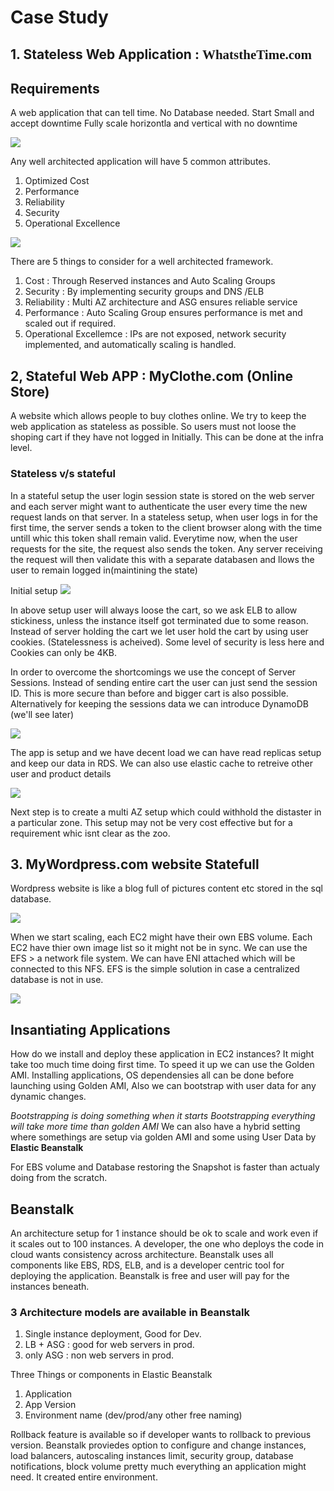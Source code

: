 # Case Study 
## 1. Stateless Web Application : <font face="Verdana">WhatstheTime.com</font>

## Requirements
A web application that can tell time. 
No Database needed.
Start Small and accept downtime
Fully scale horizontla and vertical with no downtime

![](SS/whatstime.png)

Any well architected application will have 5 common attributes.

1. Optimized Cost
2. Performance
3. Reliability
4. Security
5. Operational Excellence

![](SS/whatstime2.png)

There are 5 things to consider for a well architected framework.
1. Cost : Through Reserved instances and Auto Scaling Groups
2. Security : By implementing security groups and DNS /ELB 
3. Reliability : Multi AZ architecture and ASG ensures reliable service
4. Performance : Auto Scaling Group ensures performance is met and scaled out if required. 
5. Operational Excellemce : IPs are not exposed, network security implemented, and automatically scaling is handled. 

## 2, Stateful Web APP : MyClothe.com (Online Store)
A website which allows people to buy clothes online. We try to keep the web application as stateless as possible. So users must not loose the shoping cart if they have not logged in Initially. This can be done at the infra level. 

### Stateless v/s stateful 
In a stateful setup the user login session state is stored on the web server and each server might want to authenticate the user every time the new request lands on that server. In a stateless setup, when user logs in for the first time, the server sends a token to the client browser along with the time untill whic this token shall remain valid. Everytime now, when the user requests for the site, the request also sends the token. Any server receiving the request will then validate this with a separate databasen and llows the user to remain logged in(maintining the state)

Initial setup
![](SS/myclothes1.png)

In above setup user will always loose the cart, so we ask ELB to allow stickiness, unless the instance itself got terminated due to some reason. Instead of server holding the cart we let user hold the cart by using user cookies. 
(Statelessness is acheived). Some level of security is less here and  Cookies can only be 4KB. 

In order to overcome the shortcomings we use the concept of Server Sessions. Instead of sending entire cart the user can just send the session ID. This is more secure than before and bigger cart is also possible. Alternatively for keeping the sessions data we can introduce DynamoDB (we'll see later)

![](SS/myclothes2.png)

The app is setup and we have decent load we can have read replicas setup and keep our data in RDS. We can also use elastic cache to retreive other user and product details

![](SS/myclothes3.png)

Next step is to create a multi AZ setup which could withhold the distaster in a particular zone. This setup may not be very cost effective but for a requirement whic isnt clear as the zoo. 


## 3. MyWordpress.com website Statefull
Wordpress website is like a blog full of pictures content etc stored in the sql database. 

![](SS/wordpress1.png)

When we start scaling, each EC2 might have their own EBS volume. Each EC2 have thier own image list so it might not be in sync. We can use the EFS > a network file system. We can have ENI attached which will be connected to this NFS. EFS is the simple solution in case a centralized database is not in use.

![](SS/wordpress2.png)

## Insantiating Applications 
How do we install and deploy these application in EC2 instances? It might take too much time doing first time. To speed it up we can use the Golden AMI. Installing applications, OS dependensies all can be done before launching using Golden AMI, Also we can bootstrap with user data for any dynamic changes. 

*Bootstrapping is doing something when it starts* *Bootstrapping everything will take more time than golden AMI*
We can also have a hybrid setting where somethings are setup via golden AMI and some using User Data by **Elastic Beanstalk**

For EBS volume and Database restoring the Snapshot is faster than actualy doing from the scratch. 

## Beanstalk 

An architecture setup for 1 instance should be ok to scale and work even if it scales out to 100 instances. A developer, the one who deploys the code in cloud wants consistency across architecture. Beanstalk uses all components like EBS, RDS, ELB, and is  a developer centric tool for deploying the application. Beanstalk is free and user will pay for the instances beneath. 

### 3 Architecture models are available in Beanstalk

1. Single instance deployment, Good for Dev. 
2. LB + ASG : good for web servers in prod. 
3. only ASG : non web servers in prod. 

Three Things or components in Elastic Beanstalk

1. Application
2. App Version
3. Environment name (dev/prod/any other free naming)

Rollback feature is available so if developer wants to rollback to previous version. Beanstalk proviedes option to configure and change instances, load balancers, autoscaling instances limit, security group, database notifications, block volume pretty much everything an application might need. It created entire environment.  






